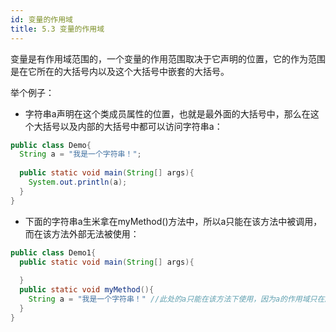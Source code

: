 ```yaml
---
id: 变量的作用域
title: 5.3 变量的作用域
---
```


变量是有作用域范围的，一个变量的作用范围取决于它声明的位置，它的作为范围是在它所在的大括号内以及这个大括号中嵌套的大括号。

举个例子：

- 字符串a声明在这个类成员属性的位置，也就是最外面的大括号中，那么在这个大括号以及内部的大括号中都可以访问字符串a：

```java
public class Demo{
  String a = "我是一个字符串！"; 
  
  public static void main(String[] args){
    System.out.println(a);
  }
}
```



- 下面的字符串a生米拿在myMethod()方法中，所以a只能在该方法中被调用，而在该方法外部无法被使用：

```java
public class Demo1{
  public static void main(String[] args){
    
  }
  public static void myMethod(){
    String a = "我是一个字符串！" //此处的a只能在该方法下使用，因为a的作用域只在所在的{}内。
  }
}
```




